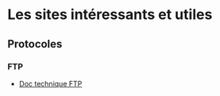# Les sites intéressants et utiles

## Protocoles

### FTP

* [Doc technique FTP](https://www.ietf.org/rfc/rfc959.txt)
